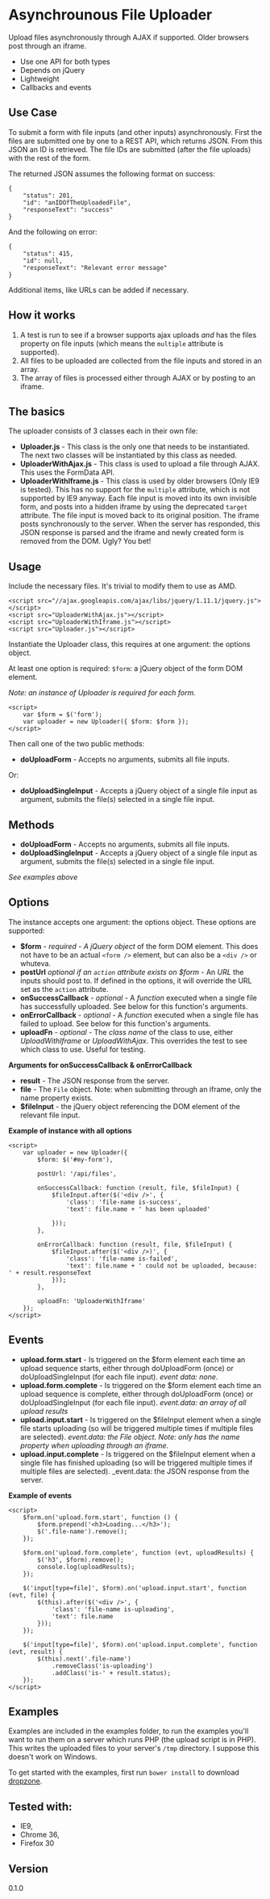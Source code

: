 Asynchrounous File Uploader
=========

Upload files asynchronously through AJAX if supported. Older browsers post through an iframe.

  - Use one API for both types
  - Depends on jQuery
  - Lightweight
  - Callbacks and events

Use Case
---
To submit a form with file inputs (and other inputs) asynchronously. First the files are submitted one by one to a REST API, which returns JSON. From this JSON an ID is retrieved. The file IDs are submitted (after the file uploads) with the rest of the form.

The returned JSON assumes the following format on success:

    {
        "status": 201,
        "id": "anIDOfTheUploadedFile",
        "responseText": "success"
    }

And the following on error:

    {
        "status": 415,
        "id": null,
        "responseText": "Relevant error message"
    }

Additional items, like URLs can be added if necessary.

How it works
---
1. A test is run to see if a browser supports ajax uploads *and* has the files property on file inputs (which means the ```multiple``` attribute is supported).
2. All files to be uploaded are collected from the file inputs and stored in an array.
3. The array of files is processed either through AJAX or by posting to an iframe.

The basics
---
The uploader consists of 3 classes each in their own file:
- **Uploader.js** - This class is the only one that needs to be instantiated. The next two classes will be instantiated by this class as needed.
- **UploaderWithAjax.js** - This class is used to upload a file through AJAX. This uses the FormData API.
- **UploaderWithIframe.js** - This class is used by older browsers (Only IE9 is tested). This has no support for the ```multiple``` attribute, which is not supported by IE9 anyway. Each file input is moved into its own invisible form, and posts into a hidden iframe by using the deprecated ```target``` attribute. The file input is moved back to its original position. The iframe posts synchronously to the server. When the server has responded, this JSON response is parsed and the iframe and newly created form is removed from the DOM. Ugly? You bet!

Usage
---
Include the necessary files. It's trivial to modify them to use as AMD.

    <script src="//ajax.googleapis.com/ajax/libs/jquery/1.11.1/jquery.js"></script>
    <script src="UploaderWithAjax.js"></script>
    <script src="UploaderWithIframe.js"></script>
    <script src="Uploader.js"></script>

Instantiate the Uploader class, this requires at one argument: the options object.

At least one option is required: ```$form```: a jQuery object of the form DOM element.

_Note: an instance of Uploader is required for each form._

    <script>
        var $form = $('form');
        var uploader = new Uploader({ $form: $form });
    </script>

Then call one of the two public methods:
- **doUploadForm** - Accepts no arguments, submits all file inputs.


    <script>
        var $form = $('form');
        var uploader = new Uploader({ $form: $form });

        $form.on('submit', function () {
            uploader.doUploadForm();
        });
    </script>

Or:
- **doUploadSingleInput** - Accepts a jQuery object of a single file input as argument, submits the file(s) selected in a single file input.


    <script>
        var $form = $('form');
        var uploader = new Uploader({ $form: $form });

        $('input[type=file]', $form).on('change', function () {
            uploader.doUploadSingleInput($(this));
        });
    </script>

Methods
---
- **doUploadForm** - Accepts no arguments, submits all file inputs.
- **doUploadSingleInput** - Accepts a jQuery object of a single file input as argument, submits the file(s) selected in a single file input.

_See examples above_

Options
---

The instance accepts one argument: the options object.
These options are supported:
- **$form** - _required_ - _A jQuery object_ of the form DOM element. This does not have to be an actual ```<form />``` element, but can also be a ```<div />``` or whuteva.
- **postUrl** _optional if an ```action``` attribute exists on $form_ - An _URL_ the inputs should post to. If defined in the options, it will override the URL set as the ```action``` attribute.
- **onSuccessCallback** - _optional_ - A _function_ executed when a single file has successfully uploaded. See below for this function's arguments.
- **onErrorCallback** - _optional_ - A _function_ executed when a single file has failed to upload. See below for this function's arguments.
- **uploadFn** - _optional_ - The _class name_ of the class to use, either _UploadWithIframe_ or _UploadWithAjax_. This overrides the test to see which class to use. Useful for testing.

**Arguments for onSuccessCallback & onErrorCallback**
- **result** - The JSON response from the server.
- **file** - The ```File``` object. Note: when submitting through an iframe, only the name property exists.
- **$fileInput** - the jQuery object referencing the DOM element of the relevant file input.

**Example of instance with all options**


    <script>
        var uploader = new Uploader({
            $form: $('#my-form'),

            postUrl: '/api/files',

            onSuccessCallback: function (result, file, $fileInput) {
                $fileInput.after($('<div />', {
                    'class': 'file-name is-success',
                    'text': file.name + ' has been uploaded'

                }));
            },

            onErrorCallback: function (result, file, $fileInput) {
                $fileInput.after($('<div />)', {
                    'class': 'file-name is-failed',
                    'text': file.name + ' could not be uploaded, because: ' + result.responseText
                }));
            },

            uploadFn: 'UploaderWithIframe'
        });
    </script>


Events
---
- **upload.form.start** -  Is triggered on the $form element each time an upload sequence starts, either through doUploadForm (once) or doUploadSingleInput (for each file input). _event data: none_.
- **upload.form.complete** - Is triggered on the $form element each time  an upload sequence is complete, either through doUploadForm (once) or doUploadSingleInput (for each file input). _event.data: an array of all upload results_
- **upload.input.start** - Is triggered on the $fileInput element when a single file starts uploading (so will be triggered multiple times if multiple files are selected). _event.data: the File object. Note: only has the name property when uploading through an iframe_.
- **upload.input.complete** - Is triggered on the $fileInput element when a single file has finished uploading (so will be triggered multiple times if multiple files are selected). _event.data: the JSON response from the server.

**Example of events**

    <script>
        $form.on('upload.form.start', function () {
            $form.prepend('<h3>Loading...</h3>');
            $('.file-name').remove();
        });

        $form.on('upload.form.complete', function (evt, uploadResults) {
            $('h3', $form).remove();
            console.log(uploadResults);
        });

        $('input[type=file]', $form).on('upload.input.start', function (evt, file) {
            $(this).after($('<div />', {
                'class': 'file-name is-uploading',
                'text': file.name
            }));
        });

        $('input[type=file]', $form).on('upload.input.complete', function (evt, result) {
            $(this).next('.file-name')
                .removeClass('is-uploading')
                .addClass('is-' + result.status);
        });
    </script>


Examples
---
Examples are included in the examples folder, to run the examples you'll want to run them on a server which runs PHP (the upload script is in PHP). This writes the uploaded files to your server's ```/tmp``` directory. I suppose this doesn't work on Windows.

To get started with the examples, first run ```bower install``` to download [dropzone](http://www.dropzonejs.com).

Tested with:
---
- IE9,
- Chrome 36,
- Firefox 30


Version
----

0.1.0

